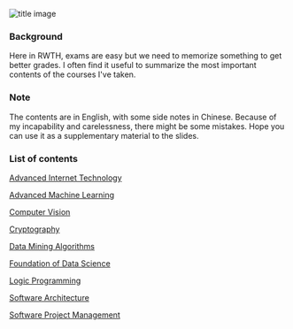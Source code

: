 ![title image](https://pics0.baidu.com/feed/4afbfbedab64034f7802b88f7c58aa3f08551d91.jpeg?token=733acb56623f4244205512f73055665d)

### Background

Here in RWTH, exams are easy but we need to memorize something to get better grades. I often find it useful to summarize the most important contents of the courses I've taken.

### Note

The contents are in English, with some side notes in Chinese. Because of my incapability and carelessness, there might be some mistakes. Hope you can use it as a supplementary material to the slides.

### List of contents

[Advanced Internet Technology](https://wizna.github.io/assets/summary/Advanced%20Internet%20Technology%20-%20summary.pdf)

[Advanced Machine Learning](https://wizna.github.io/assets/summary/Advanced%20Machine%20Learning%20-%20summary.pdf)

[Computer Vision](https://wizna.github.io/assets/summary/Computer%20Vision%20-%20summary.pdf)

[Cryptography](https://wizna.github.io/assets/summary/Cryptography%20-%20summary.pdf)

[Data Mining Algorithms](https://wizna.github.io/assets/summary/Data%20Mining%20Algorithms%20-%20summary.pdf)

[Foundation of Data Science](https://wizna.github.io/assets/summary/Foundation%20of%20Data%20Science%20-%20summary.pdf)

[Logic Programming](https://wizna.github.io/assets/summary/Logic%20Programming%20-%20summary.pdf)

[Software Architecture](https://wizna.github.io/assets/summary/Software%20Architecture%20-%20summary.pdf)

[Software Project Management](https://wizna.github.io/assets/summary/Software%20Project%20Management%20-%20summary.pdf)
